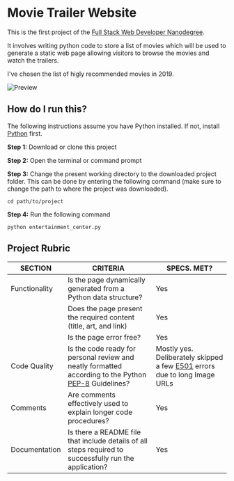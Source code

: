 # Movie Trailer Website

This is the first project of the [Full Stack Web Developer Nanodegree](https://in.udacity.com/course/full-stack-web-developer-nanodegree--nd004/?). 

It involves writing python code to store a list of movies which will be used to generate a static web page allowing visitors to browse the movies and watch the trailers.

I've chosen the list of higly recommended movies in 2019.


![Preview](preview.gif)

## How do I run this?

The following instructions assume you have Python installed. If not, install [Python](https://www.python.org/) first. 

**Step 1:** Download or clone this project

**Step 2:** Open the terminal or command prompt

**Step 3:** Change the present working directory to the downloaded project folder. This can be done by entering the following command (make sure to change the path to where the project was downloaded).

`cd path/to/project`

**Step 4:** Run the following command

`python entertainment_center.py`


## Project Rubric

|SECTION|CRITERIA|SPECS. MET?|
|---|---|---|
|Functionality|Is the page dynamically generated from a Python data structure?|Yes|
||Does the page present the required content (title, art, and link)|Yes|
||Is the page error free?|Yes|
|Code Quality|Is the code ready for personal review and neatly formatted according to the Python [PEP-8](http://pep8online.com/) Guidelines?|Mostly yes. Deliberately skipped a few [E501](https://www.python.org/dev/peps/pep-0008/#maximum-line-length) errors due to long Image URLs|
|Comments|Are comments effectively used to explain longer code procedures?|Yes|
|Documentation|Is there a README file that include details of all steps required to successfully run the application?|Yes|
